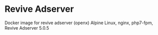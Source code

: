 # Revive Adserver
Docker image for revive adserver (openx)
Alpine Linux, nginx, php7-fpm, Revive Adserver 5.0.5

